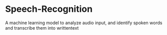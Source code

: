 # Speech-Recognition
A machine learning model to analyze audio input, and identify spoken words and transcribe them  into writtentext 
